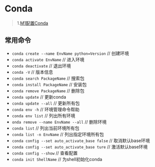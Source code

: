 # Conda
>1.[M1配置Conda](https://blog.csdn.net/yc11tentgy/article/details/113469988 "conda")

## 常用命令
+ `conda create --name EnvName python=Version`	// 创建环境
+ `conda activate EnvName`	// 进入环境
+ `conda deactivate`	// 退出环境
+ `conda -V`	// 版本信息
+ `conda search PackageName`	// 搜索包
+ `conda install PackageName`	// 安装包
+ `conda remove PackageName`	// 删除包
+ `conda update`	// 更新conda
+ `conda update --all`	// 更新所有包
+ `conda env -h`	// 环境管理命令帮助
+ `conda env list`	// 列出所有环境
+ `onda remove --name EnvName --all`	// 删除环境
+ `conda list`	// 列出当前环境所有包
+ `conda list -n EnvName`	// 列出指定环境所有包
+ `conda config --set auto_activate_base false`	// 取消默认base环境
+ `conda config --set auto_activate_base ture`	// 激活默认base环境
+ `conda config --show`	// 查看配置
+ `conda init ShellName`	// 为shell初始化conda
